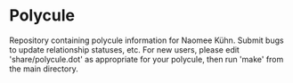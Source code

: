 Polycule
=============

Repository containing polycule information for Naomee Kühn.  Submit bugs to update relationship statuses, etc.  For new users, please edit 'share/polycule.dot' as appropriate for your polycule, then run 'make' from the main directory.
